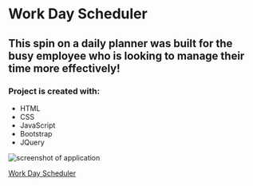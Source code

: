 # Work Day Scheduler

## This spin on a daily planner was built for the busy employee who is looking to manage their time more effectively!

### Project is created with:
- HTML
- CSS
- JavaScript
- Bootstrap
- JQuery

![screenshot of application](../assets/images/Scheduler-Screenshot.png)

[Work Day Scheduler](https://dennisdown.github.io/scheduler/)
